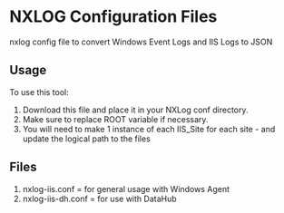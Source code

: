 NXLOG Configuration Files
======================

nxlog config file to convert Windows Event Logs and IIS Logs to JSON

Usage
-----

To use this tool:

1.  Download this file and place it in your NXLog conf directory.
2.  Make sure to replace ROOT variable if necessary.
3.  You will need to make 1 instance of each IIS_Site for each site - and update the 
logical path to the files
	
Files
------

1.  nxlog-iis.conf = for general usage with Windows Agent
2.  nxlog-iis-dh.conf = for use with DataHub	